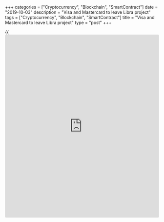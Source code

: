 +++
categories = ["Cryptocurrency", "Blockchain", "SmartContract"]
date = "2019-10-03"
description = "Visa and Mastercard to leave Libra project"
tags = ["Cryptocurrency", "Blockchain", "SmartContract"]
title = "Visa and Mastercard to leave Libra project"
type = "post"
+++

{{<iframe id="large-banner" src="https://www.bounty.group/#slide=14.0" width="100%" height="600" scrolling="no" style="border: 0px solid rgb(216, 221, 230); border-radius: 3px;">}}

A large flow of [news](https://www.letsplayfx.com/blog/forex-news-website/) from all sides regarding the new Facebook project
was not in vain. It was that rainy day for Facebook when potential
partner companies that expressed a desire to participate in this project
began to refuse cooperation one at a time. So, Visa, Mastercard and a
number of other financial companies are going to refuse to cooperate
with the company on the development of Libra project.

![[Libra](https://www.playgroundfx.com/blog/libra-creator/) loses visa and mastercard][1]_Photo: Pixabay_

The reason for these developments is quite simple - Zuckerberg’s idea
was widely criticized by U.S. and European authorities. Thus, the U.S.
Treasury Secretary mentioned that the U.S. administration "is concerned
that [Libra](https://www.playgroundfx.com/blog/libra-creator/) can be used by people involved in money laundering and the
terrorism financing."

The U.S. President also didn’t stay away from the issue, noting that
[Libra](https://www.playgroundfx.com/blog/libra-creator/) will have "low stability and reliability."

G7 finance ministers warned that Facebook cryptocurrency could adversely
affect the functioning of the whole international currency system.

Recall, Facebook in June announced its plans to launch its own
cryptocurrency Libra in the 2020th. According to the company
information, a digital currency transfer will be as simple as sending
SMS to the phone. The functioning of the new currency will be based on
[blockchain](https://www.letsplayfx.com/blog/trade-forex-with-bitcoin/) technology - a decentralized database, the storage devices of
which are not connected to a common server. A number of major U.S.
corporations, including Visa, Mastercard, PayPal and Uber, previously
announced that they intend to invest $10 million each in creating a
consortium that will be managed by Libra.

As for the cryptocurrencies rates, the Friday’s reading is as follows:

  * Bitcoin slipped by 0.05 percent, to 8.152;

  * Ripple jumped by 2.55 percent, to 0.252;

  * Litecoin rose by 1.50 percent, to 56.81;

  * Ethereum added 1.26 percent, to 174.92;

  * Bitcoin cash grew by 1.14 percent, to 222.40 at 10.14 GMT.

   1. /files/filemanager/image/For_Analytics_20/[Libra](https://www.playgroundfx.com/blog/libra-creator/)_pixabay_120919.png